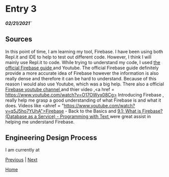# Entry 3
##### 02/21/2021`


## Sources
In this point of time, I am learning my tool, Firebase. I have been using both Repl.it and IDE to help to test out different code. However, I think I will mainly use Repl.it to code. While trying to understand my code, I used <a href = "https://firebase.google.com/docs/web/setup?authuser=0"> the official Firebase guide </a> and Youtube. The official Firebase guide definitely provide a more accurate idea of Firebase however the information is also really dense and therefore it can be hard to understand. Because of this reason I would also use Youtube, which was a big help. There also a official <a href= "https://www.youtube.com/channel/UCP4bf6IHJJQehibu6ai__cg"> Firebase youtube channel </a> and thier video ,<a href = https://www.youtube.com/watch?v=O17OWyx08Cg> Introducing Firebase </a>, really help me grasp a good understanding of what Firebase is and what it does. Videos like <ahref = "https://www.youtube.com/watch?v=q5J5ho7YUhA">Firebase - Back to the Basics</a> and <a href = "https://www.youtube.com/watch?v=JrHT1iqSrAQ"> 9.1: What is Firebase? (Database as a Service) - Programming with Text </a> were great assist in helping me understand Firebase.


## Engineering Design Process
I am currently at

[Previous](entry02.md) | [Next](entry04.md)

[Home](../README.md)
